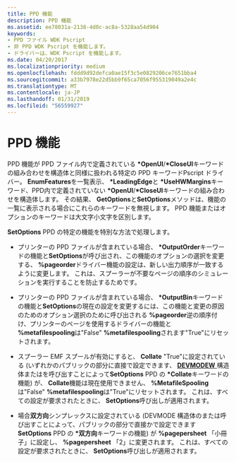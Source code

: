 ```yaml
---
title: PPD 機能
description: PPD 機能
ms.assetid: ee78031a-2138-4d0c-ac8a-5328aa54d904
keywords:
- PPD ファイル WDK Pscript
- 非 PPD WDK Pscript を機能します。
- ドライバーは、WDK Pscript を機能します。
ms.date: 04/20/2017
ms.localizationpriority: medium
ms.openlocfilehash: fddd9d92defca0ae15f3c5e0829206ce7651bba4
ms.sourcegitcommit: a33b7978e22d5bb9f65ca7056f955319049a2e4c
ms.translationtype: MT
ms.contentlocale: ja-JP
ms.lasthandoff: 01/31/2019
ms.locfileid: "56559927"
---
```

# <a name="ppd-features"></a>PPD 機能





PPD 機能が PPD ファイル内で定義されている **\*OpenUI**/**\*CloseUI**キーワードの組み合わせを構造体と同様に扱われる特定の PPD キーワードPscript ドライバー。 **EnumFeatures**を一覧表示、  **\*LeadingEdge**と **\*UseHWMargins**キーワード、PPD内で定義されていない **\*OpenUI**/**\*CloseUI**キーワードの組み合わせを構造体します。 その結果、 **GetOptions**と**SetOptions**メソッドは、機能の一覧に表示される場合にこれらのキーワードを無視します。 PPD 機能またはオプションのキーワードは大文字小文字を区別します。

**SetOptions** PPD の特定の機能を特別な方法で処理します。

-   プリンターの PPD ファイルが含まれている場合、  **\*OutputOrder**キーワードの機能と**SetOptions**が呼び出され、この機能のオプションの選択を変更する、 **%pageorder**ドライバー機能の設定は、新しい出力順序が一致するように変更します。 これは、スプーラーが不要なページの順序のシミュレーションを実行することを防止するためです。

-   プリンターの PPD ファイルが含まれている場合、  **\*OutputBin**キーワードの機能と**SetOptions**の現在の設定を変更するには、この機能と変更の原因のためのオプション選択のために呼び出される **%pageorder**逆の順序付け、プリンターのページを使用するドライバーの機能と **%metafilespooling**は"False" **%metafilespooling**されます"True"にリセットされます。

-   スプーラー EMF スプールが有効にすると、 **Collate** "True"に設定されている (いずれかのパブリックの部分に直接で設定できます、 [ **DEVMODEW** ](https://msdn.microsoft.com/library/windows/hardware/ff552837)構造体またはを呼び出すことによって**SetOptions** PPD の **\*Collate**キーワードの機能) が、 **Collate**機能は現在使用できません、 **%MetafileSpooling**は"False" **%metafilespooling**は"True"にリセットされます。 これは、すべての設定が要求されたときに、 **SetOptions**呼び出しが適用されます。

-   場合**双方向**シンプレックスに設定されている (DEVMODE 構造体のまたは呼び出すことによって、パブリックの部分で直接かで設定できます**SetOptions** PPD の **\*双方向**キーワードの機能) が **%pagepersheet** 「小冊子」に設定し、 **%pagepersheet** 「2」に変更されます。 これは、すべての設定が要求されたときに、 **SetOptions**呼び出しが適用されます。

 

 





